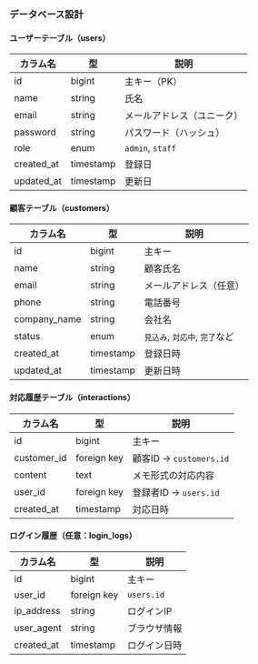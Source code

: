 ### データベース設計

#### ユーザーテーブル（users）
| カラム名        | 型         | 説明               |
| ----------- | --------- | ---------------- |
| id          | bigint    | 主キー（PK）          |
| name        | string    | 氏名               |
| email       | string    | メールアドレス（ユニーク）    |
| password    | string    | パスワード（ハッシュ）      |
| role        | enum      | `admin`, `staff` |
| created\_at | timestamp | 登録日              |
| updated\_at | timestamp | 更新日              |


#### 顧客テーブル（customers）
| カラム名          | 型         | 説明                   |
| ------------- | --------- | -------------------- |
| id            | bigint    | 主キー                  |
| name          | string    | 顧客氏名                 |
| email         | string    | メールアドレス（任意）          |
| phone         | string    | 電話番号                 |
| company\_name | string    | 会社名                  |
| status        | enum      | `見込み`, `対応中`, `完了`など |
| created\_at   | timestamp | 登録日時                 |
| updated\_at   | timestamp | 更新日時                 |

#### 対応履歴テーブル（interactions）
| カラム名         | 型           | 説明                    |
| ------------ | ----------- | --------------------- |
| id           | bigint      | 主キー                   |
| customer\_id | foreign key | 顧客ID → `customers.id` |
| content      | text        | メモ形式の対応内容             |
| user\_id  | foreign key | 登録者ID → `users.id`    |
| created\_at  | timestamp   | 対応日時                  |


#### ログイン履歴（任意：login_logs）
| カラム名        | 型           | 説明         |
| ----------- | ----------- | ---------- |
| id          | bigint      | 主キー        |
| user\_id    | foreign key | `users.id` |
| ip\_address | string      | ログインIP     |
| user\_agent | string      | ブラウザ情報     |
| created\_at | timestamp   | ログイン日時     |
